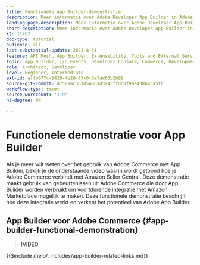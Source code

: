 ```yaml
---
title: Functionele App Builder-demonstratie
description: Meer informatie over Adobe Developer App Builder in Adobe Commerce met een technische demonstratie
landing-page-description: Meer informatie over Adobe Developer App Builder in Adobe Commerce met een technische demonstratie
short-description: Meer informatie over Adobe Developer App Builder in Adobe Commerce met een technische demonstratie
kt: 11762
doc-type: tutorial
audience: all
last-substantial-update: 2023-8-31
feature: API Mesh, App Builder, Extensibility, Tools and External Services, Backend Development
topic: App Builder, I/O Events, Developer Console, Commerce, Development, Integrations
role: Architect, Developer
level: Beginner, Intermediate
exl-id: affb077c-5426-4e2d-85c0-3e7ae60b2b99
source-git-commit: d7509ac361d54601d5943ffdb8f9ba4d8643a5fb
workflow-type: tm+mt
source-wordcount: '119'
ht-degree: 0%

---
```


# Functionele demonstratie voor App Builder

Als je meer wilt weten over het gebruik van Adobe Commerce met App Builder, bekijk je de onderstaande video waarin wordt getoond hoe je Adobe Commerce verbindt met Amazon Seller Central. Deze demonstratie maakt gebruik van gebeurtenissen uit Adobe Commerce die door App Builder worden verbruikt om voortdurende integratie met Amazon Marketplace mogelijk te maken. Deze functionele demonstratie beschrijft hoe deze integratie werkt en verkent het potentieel van Adobe App Builder.

## App Builder voor Adobe Commerce {#app-builder-functional-demonstration}

>[!VIDEO](https://video.tv.adobe.com/v/3413502?learn=on)

{{$include /help/_includes/app-builder-related-links.md}}
